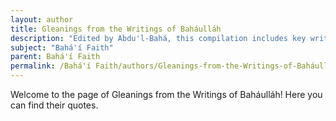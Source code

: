 ```yaml
---
layout: author
title: Gleanings from the Writings of Baháulláh
description: "Edited by Abdu'l-Bahá, this compilation includes key writings by Bahá'u'lláh and serves as a significant resource for understanding the Faith's teachings."
subject: "Bahá'í Faith"
parent: Bahá'í Faith
permalink: /Bahá'í Faith/authors/Gleanings-from-the-Writings-of-Baháulláh/
---
```


Welcome to the page of Gleanings from the Writings of Baháulláh! Here you can find their quotes.
